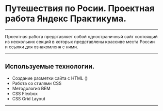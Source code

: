 # Путешествия по Росии. Проектная работа Яндекс Практикума.
---

Проектная работа представляет собой одностраничный сайт состоящий из нескольких секций в которых представлены крассиве места России и ссылки для ознакомленя с ними.

---

## Используемые технологии.

* Создание разметки сайта с HTML ()
* Работа со стилями CSS
* Методология BEM
* CSS Flexbox
* CSS Grid Layout
---

